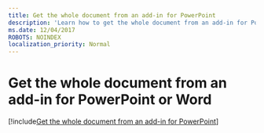 ```yaml
---
title: Get the whole document from an add-in for PowerPoint
description: 'Learn how to get the whole document from an add-in for PowerPoint.'
ms.date: 12/04/2017
ROBOTS: NOINDEX
localization_priority: Normal
---
```


# Get the whole document from an add-in for PowerPoint or Word

[!include[Get the whole document from an add-in for PowerPoint](../includes/file-get-the-whole-document-from-an-add-in-for-powerpoint-or-word.md)]
